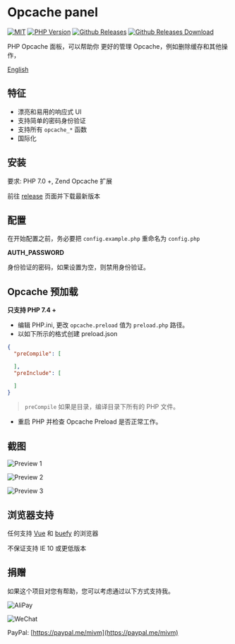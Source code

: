 # Opcache panel

<a href="https://github.com/Hill-98/opcache-panel/blob/master/LICENSE"><img alt="MIT" src="https://img.shields.io/github/license/Hill-98/opcache-panel"></a>
<a href="https://packagist.org/packages/hill-98/opcache-panel"><img alt="PHP Version" src="https://img.shields.io/packagist/php-v/hill-98/opcache-panel"></a>
<a href="https://github.com/Hill-98/opcache-panel/releases"><img alt="Github Releases" src="https://img.shields.io/github/v/release/Hill-98/opcache-panel"></a>
<a href="https://github.com/Hill-98/opcache-panel/releases"><img alt="Github Releases Download" src="https://img.shields.io/github/downloads/Hill-98/opcache-panel/total"></a>

PHP Opcache 面板，可以帮助你 更好的管理 Opcache，例如删除缓存和其他操作，

[English](https://github.com/Hill-98/opcache-panel/blob/master/README.md)

## 特征

- 漂亮和易用的响应式 UI
- 支持简单的密码身份验证
- 支持所有 `opcache_*` 函数
- 国际化

## 安装

要求: PHP 7.0 +, Zend Opcache 扩展

前往 [release](https://github.com/Hill-98/opcache-panel/releases) 页面并下载最新版本

## 配置
在开始配置之前，务必要把 `config.example.php` 重命名为 `config.php`

**AUTH_PASSWORD**

身份验证的密码，如果设置为空，则禁用身份验证。

## Opcache 预加载
**只支持 PHP 7.4 +**

* 编辑 PHP.ini, 更改 `opcache.preload` 值为 `preload.php` 路径。
* 以如下所示的格式创建 preload.json
```json
{
  "preCompile": [

  ],
  "preInclude": [

  ]
}
```
> `preCompile` 如果是目录，编译目录下所有的 PHP 文件。
* 重启 PHP 并检查 Opcache Preload 是否正常工作。

## 截图

![Preview 1](https://cdn.mivm.cn/image/opcache-panel/preview1.jpg)

![Preview 2](https://cdn.mivm.cn/image/opcache-panel/preview2.jpg)

![Preview 3](https://cdn.mivm.cn/image/opcache-panel/preview3.jpg)

## 浏览器支持

任何支持 [Vue](https://github.com/vuejs/vue) 和 [buefy](https://github.com/buefy/buefy) 的浏览器

不保证支持 IE 10 或更低版本

## 捐赠

如果这个项目对您有帮助，您可以考虑通过以下方式支持我。

![AliPay](https://cdn.mivm.cn/image/qrcode/AliPay.png)

![WeChat](https://cdn.mivm.cn/image/qrcode/WeChatPay.png)

PayPal: [https://paypal.me/mivm](https://paypal.me/mivm)
